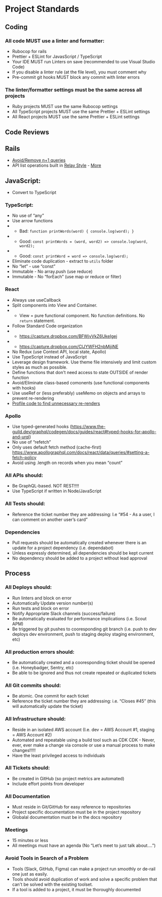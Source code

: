 
# Project Standards

## Coding

### All code MUST use a linter and formatter:
- Rubocop for rails
- Prettier + ESLint for JavasScript / TypeScript
- Your IDE MUST run Linters on save (recommended to use Visual Studio Code)
- If you disable a linter rule (at the file level), you must comment why
- Pre-commit git hooks MUST block any commit with linter errors

### The linter/formatter settings must be the same across all projects
- Ruby projects MUST use the same Rubocop settings
- All TypeScript projects MUST use the same Prettier + ESLint settings
- All React  projects MUST use the same Prettier + ESLint settings

## Code Reviews

## Rails
- [Avoid/Remove n+1 queries](https://evilmartians.com/chronicles/how-to-graphql-with-ruby-rails-active-record-and-no-n-plus-one)
- API list operations built in [Relay Style](https://graphql-ruby.org/pagination/using_connections) - [More](https://graphql-ruby.org/pagination/stable_relation_connections)

## JavaScript:
- Convert to TypeScript

### TypeScript:
- No use of “any”
- Use arrow functions 
- - Bad: `function printWords(word) { console.log(word); }` 
- - Good: `const printWords = (word, word2) => console.log(word, word2);` 
- - Good: `const printWord = word => console.log(word);`
- Eliminate code duplication - extract to `utils` folder
- No “let” - use “const”
- Immutable - No array.push (use reduce)
- Immutable - No “forEach” (use map or reduce or filter)

### React
- Always use useCallback
- Split components into View and Container. 
- - View = pure functional component. No function definitions. No `return` statement.
- Follow Standard Code organization
- - https://capture.dropbox.com/BFWjvVkZ6UkeIgej
- - https://capture.dropbox.com/CIJYWFH2nbMjjiNE
- No Redux (use Context API, local state, Apollo)
- Use TypeScript instead of JavaScript
- Leverage design framework. Use theme file intensively and limit custom styles as much as possible.
- Define functions that don't need access to state OUTSIDE of render function
- Avoid/Eliminate class-based comonents (use functional components with hooks)
- Use useRef or (less preferably) useMemo on objects and arrays to prevent re-rendering
- [Profile code to find unnecessary re-renders](https://brycedooley.com/debug-react-rerenders/)

### Apollo
- Use typed-generated hooks (https://www.the-guild.dev/graphql/codegen/docs/guides/react#typed-hooks-for-apollo-and-urql)
- No use of “refetch”
- Only uses default fetch method (cache-first) https://www.apollographql.com/docs/react/data/queries/#setting-a-fetch-policy
- Avoid using .length on records when you mean “count”

### All APIs should:
- Be GraphQL-based. NOT REST!!!!
- Use TypeScript if written in Node/JavaScript

### All Tests should:
- Reference the ticket number they are addressing: I.e “#54 - As a user, I can comment on another user’s card”

### Dependencies
- Pull requests should be automatically created whenever there is an update for a project dependency (i.e. dependabot)
- Unless expressly determined, all dependencies should be kept current
- No dependency should be added to a project without lead approval

## Process

### All Deploys should:
- Run linters and block on error
- Automatically Update version number(s)
- Run tests and block on error
- Notify Appropriate Slack channels (success/failure)
- Be automatically evaluated for performance implications (i.e. Scout APM)
- Be triggered by git pushes to cooresponding git branch (i.e. push to dev deploys dev environment, push to staging deploy staging environment, etc)

### All production errors should:
- Be automatically created and a cooresponding ticket should be opened (i.e. Honeybadger, Sentry, etc)
- Be able to be ignored and thus not create repeated or duplicated tickets

### All Git commits should:
- Be atomic. One commit for each ticket
- Reference the ticket number they are addressing: i.e. “Closes #45” (this will automatically update the ticket)

### All Infrastructure should:
- Reside in an isolated AWS account (I.e. dev = AWS Account #1, staging = AWS Account #2)
- Automated and repeatable using a build tool such as CDK CDK - Never, ever, ever make a change via console or use a manual process to make changes!!!!!
- Have the least privileged access to individuals

### All Tickets should:
- Be created in GitHub (so project metrics are automated)
- Include effort points from developer

### All Documentation
- Must reside in Git/GitHub for easy reference to repositories
- Project specific documentation must be in the project repository
- Globalal documentation must be in the docs repository

### Meetings
- 15 minutes or less
- All meetings must have an agenda (No “Let’s meet to just talk about….”)

### Avoid Tools in Search of a Problem
- Tools (Slack, GitHub, Figma) can make a project run smoothly or de-rail one just as easily. 
- Tools should avoid duplication of work and solve a specific problem that can't be solved with the existing toolset.
- If a tool is added to a project, it must be thoroughly documented
